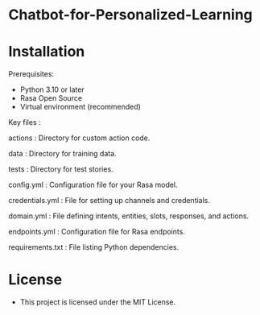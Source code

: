 # Chatbot-for-Personalized-Learning 

# Installation

Prerequisites:

* Python 3.10 or later
* Rasa Open Source
* Virtual environment (recommended)

Key files :

actions : Directory for custom action code.

data : Directory for training data.

tests : Directory for test stories.

config.yml : Configuration file for your Rasa model.

credentials.yml : File for setting up channels and credentials.

domain.yml : File defining intents, entities, slots, responses, and actions.

endpoints.yml : Configuration file for Rasa endpoints.

requirements.txt : File listing Python dependencies.

# License

* This project is licensed under the MIT License.
